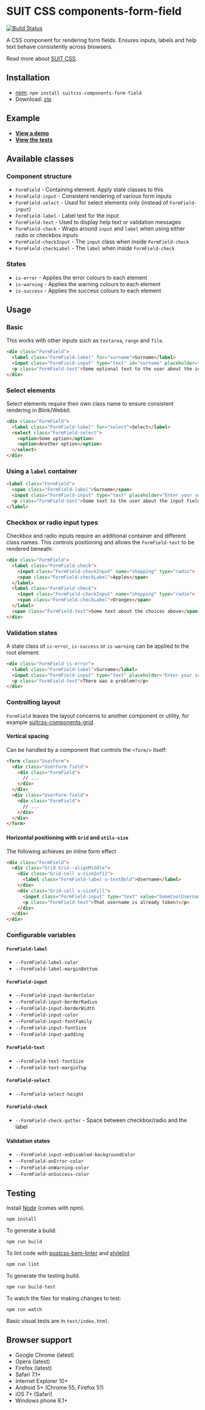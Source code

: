 # SUIT CSS components-form-field

[![Build Status](https://travis-ci.org/simonsmith/suitcss-components-form-field.svg?branch=master)](https://travis-ci.org/simonsmith/suitcss-components-form-field)

A CSS component for rendering form fields. Ensures inputs, labels and help text
behave consistently across browsers.

Read more about [SUIT CSS](https://github.com/suitcss/suit/).

## Installation

* [npm](http://npmjs.org/): `npm install suitcss-components-form-field`
* Download: [zip](https://github.com/simonsmith/suitcss-components-form-field/releases/latest)

## Example

* [**View a demo**](https://simonsmith.github.io/suitcss-components-form-field/test/demo.html)
* [**View the tests**](https://simonsmith.github.io/suitcss-components-form-field/test/index.html)

## Available classes

### Component structure

* `FormField` - Containing element. Apply state classes to this
* `FormField-input` - Consistent rendering of various form inputs
* `FormField-select` - Used for select elements only (instead of `FormField-input`)
* `FormField-label` - Label text for the input
* `FormField-text` - Used to display help text or validation messages
* `FormField-check` - Wraps around `input` and `label` when using either radio
  or checkbox inputs
* `FormField-checkInput` - The `input` class when inside `FormField-check`
* `FormField-checkLabel` - The `label` when inside `FormField-check`

### States

* `is-error` - Applies the error colours to each element
* `is-warning` - Applies the warning colours to each element
* `is-success` - Applies the success colours to each element

## Usage

### Basic

This works with other inputs such as `textarea`, `range` and `file`.

```html
<div class="FormField">
  <label class="FormField-label" for="surname">Surname</label>
  <input class="FormField-input" type="text" id="surname" placeholder="Enter your surname">
  <p class="FormField-text">Some optional text to the user about the input field</p>
</div>
```

### Select elements

Select elements require their own class name to ensure consistent rendering in
Blink/Webkit.

```html
<div class="FormField">
  <label class="FormField-label" for="select">Select</label>
  <select class="FormField-select">
    <option>Some option</option>
    <option>Another option</option>
  </select>
</div>
```

### Using a `label` container

```html
<label class="FormField">
  <span class="FormField-label">Surname</span>
  <input class="FormField-input" type="text" placeholder="Enter your surname">
  <p class="FormField-text">Some text to the user about the input field</p>
</label>
```

### Checkbox or radio input types

Checkbox and radio inputs require an additional container and different class names.
This controls positioning and allows the `FormField-text` to be rendered beneath:

```html
<div class="FormField">
  <label class="FormField-check">
    <input class="FormField-checkInput" name="shopping" type="radio">
    <span class="FormField-checkLabel">Apples</span>
  </label>
  <label class="FormField-check">
    <input class="FormField-checkInput" name="shopping" type="radio">
    <span class="FormField-checkLabel">Oranges</span>
  </label>
  <span class="FormField-text">Some text about the choices above</span>
</div>
```

### Validation states

A state class of `is-error`, `is-success` or `is-warning` can be applied to the
root element:

```html
<div class="FormField is-error">
  <label class="FormField-label">Surname</label>
  <input class="FormField-input" type="text" placeholder="Enter your surname">
  <p class="FormField-text">There was a problem!</p>
</div>
```

### Controlling layout

`FormField` leaves the layout concerns to another component or utility, for
example [suitcss-components-grid](https://github.com/suitcss/components-grid).

#### Vertical spacing

Can be handled by a component that controls the `<form/>` itself:

```html
<form class="UserForm">
  <div class="UserForm-field">
    <div class="FormField">
      // ...
    </div>
  </div>
  <div class="UserForm-field">
    <div class="FormField">
      // ...
    </div>
  </div>
</form>
```

#### Horizontal positioning with `Grid` and `utils-size`

The following achieves an inline form effect

```html
<div class="FormField">
  <div class="Grid Grid--alignMiddle">
    <div class="Grid-cell u-size2of12">
      <label class="FormField-label u-textBold">Username</label>
    </div>
    <div class="Grid-cell u-sizeFill">
      <input class="FormField-input" type="text" value="SomeCoolUsername">
      <p class="FormField-text">That username is already taken!</p>
    </div>
  </div>
</div>
```

### Configurable variables

#### `FormField-label`

* `--FormField-label-color`
* `--FormField-label-marginBottom`

#### `FormField-input`

* `--FormField-input-borderColor`
* `--FormField-input-borderRadius`
* `--FormField-input-borderWidth`
* `--FormField-input-color`
* `--FormField-input-fontFamily`
* `--FormField-input-fontSize`
* `--FormField-input-padding`

#### `FormField-text`

* `--FormField-text-fontSize`
* `--FormField-text-marginTop`

#### `FormField-select`

* `--FormField-select-height`

#### `FormField-check`

* `--FormField-check-gutter` - Space between checkbox/radio and the label

#### Validation states

* `--FormField-input-onDisabled-backgroundColor`
* `--FormField-onError-color`
* `--FormField-onWarning-color`
* `--FormField-onSuccess-color`

## Testing

Install [Node](http://nodejs.org) (comes with npm).

```
npm install
```

To generate a build:

```
npm run build
```

To lint code with [postcss-bem-linter](https://github.com/postcss/postcss-bem-linter) and [stylelint](http://stylelint.io/)

```
npm run lint
```

To generate the testing build.

```
npm run build-test
```

To watch the files for making changes to test:

```
npm run watch
```

Basic visual tests are in `test/index.html`.

## Browser support

* Google Chrome (latest)
* Opera (latest)
* Firefox (latest)
* Safari 7.1+
* Internet Explorer 10+
* Android 5+ (Chrome 55, Firefox 51)
* iOS 7+ (Safari)
* Windows phone 8.1+
